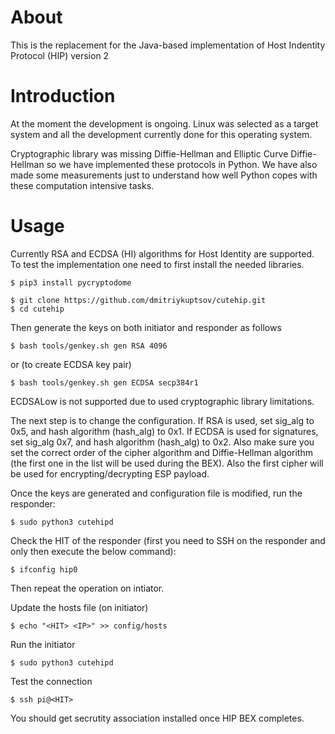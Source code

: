 # About

This is the replacement for the Java-based implementation of Host Indentity Protocol (HIP) version 2

# Introduction
At the moment the development is ongoing. Linux was selected as a target system and all the 
development currently done for this operating system.

Cryptographic library was missing Diffie-Hellman and Elliptic Curve Diffie-Hellman so we 
have implemented these protocols in Python. We have also made some measurements just to
understand how well Python copes with these computation intensive tasks.

# Usage

Currently RSA and ECDSA (HI) algorithms for Host Identity are supported. To test the implementation one
need to first install the needed libraries.

```
$ pip3 install pycryptodome
```

```
$ git clone https://github.com/dmitriykuptsov/cutehip.git
$ cd cutehip
```

Then generate the keys on both initiator and responder as follows

```
$ bash tools/genkey.sh gen RSA 4096
```

or (to create ECDSA key pair)
```
$ bash tools/genkey.sh gen ECDSA secp384r1
```

ECDSALow is not supported due to used cryptographic library limitations.

The next step is to change the configuration. If RSA is used, set sig_alg to 0x5, and hash 
algorithm (hash_alg) to 0x1. If ECDSA is used for signatures, set sig_alg 0x7, and hash
algorithm (hash_alg) to 0x2. Also make sure you set the correct order of the cipher algorithm
and Diffie-Hellman algorithm (the first one in the list will be used during the BEX). Also 
the first cipher will be used for encrypting/decrypting ESP payload.

Once the keys are generated and configuration file is modified, run the responder:

```
$ sudo python3 cutehipd
```

Check the HIT of the responder (first you need to SSH on the responder and only then execute the below command):

```
$ ifconfig hip0
```

Then repeat the operation on intiator.

Update the hosts file (on initiator)
```
$ echo "<HIT> <IP>" >> config/hosts
```

Run the initiator
```
$ sudo python3 cutehipd
```

Test the connection
```
$ ssh pi@<HIT>
```

You should get secrutity association installed once HIP BEX completes.